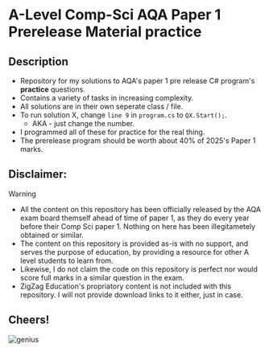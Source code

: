 # A-Level Comp-Sci AQA Paper 1 Prerelease Material practice
## Description
 - Repository for my solutions to AQA's paper 1 pre release C# program's **practice** questions.
 - Contains a variety of tasks in increasing complexity.
 - All solutions are in their own seperate class / file.
 - To run solution X, change `line 9` in `program.cs` to `QX.Start();`.
     - AKA - just change the number.
 - I programmed all of these for practice for the real thing.
 - The prerelease program should be worth about 40% of 2025's Paper 1 marks.

## Disclaimer:
> [!WARNING]
> - All the content on this repository has been officially released by the AQA exam board themself ahead of time of paper 1, as they do every year before their Comp Sci paper 1. Nothing on here has been illegitametely obtained or similar.
> - The content on this repository is provided as-is with no support, and serves the purpose of education, by providing a resource for other A level students to learn from.
> - Likewise, I do not claim the code on this repository is perfect nor would score full marks in a similar question in the exam.
> - ZigZag Education's propriatory content is not included with this repository. I will not provide download links to it either, just in case.

## Cheers!
![genius](https://github.com/user-attachments/assets/eff7f195-b1c5-44e9-b6aa-f2a815edde74)

